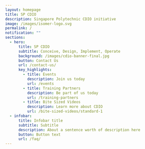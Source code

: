 ```yaml
---
layout: homepage
title: SP CDIO
description: Singapore Polytechnic CDIO initiative
image: /images/isomer-logo.svg
permalink: /
notification: ""
sections:
  - hero:
      title: SP CDIO
      subtitle: Conceive, Design, Implement, Operate
      background: /images/cdio-banner-final.jpg
      button: Contact Us
      url: /contact-us/
      key_highlights:
        - title: Events
          description: Join us today
          url: /events
        - title: Training Partners
          description: Be part of us today
          url: /training-partners
        - title: Bite Sized Videos
          description: Learn more about CDIO
          url: /bite-sized-videos/standard-1
  - infobar:
      title: Infobar title
      subtitle: Subtitle
      description: About a sentence worth of description here
      button: Button text
      url: /faq/
---
```

